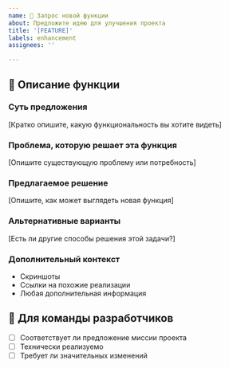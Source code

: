 ```yaml
---
name: 🚀 Запрос новой функции
about: Предложите идею для улучшения проекта
title: '[FEATURE]'
labels: enhancement
assignees: ''

---
```


## 🌟 Описание функции

### Суть предложения
[Кратко опишите, какую функциональность вы хотите видеть]

### Проблема, которую решает эта функция
[Опишите существующую проблему или потребность]

### Предлагаемое решение
[Опишите, как может выглядеть новая функция]

### Альтернативные варианты
[Есть ли другие способы решения этой задачи?]

### Дополнительный контекст
- Скриншоты
- Ссылки на похожие реализации
- Любая дополнительная информация

## 🤔 Для команды разработчиков
- [ ] Соответствует ли предложение миссии проекта
- [ ] Технически реализуемо
- [ ] Требует ли значительных изменений
